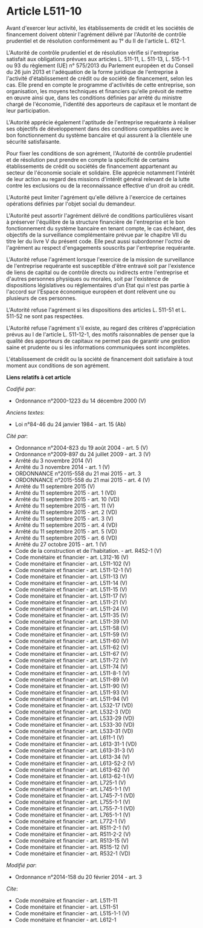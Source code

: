 # Article L511-10

Avant d'exercer leur activité, les établissements de crédit et les sociétés de financement doivent obtenir l'agrément délivré
par l'Autorité de contrôle prudentiel et de résolution conformément au 1° du II de l'article L. 612-1. 

L'Autorité de contrôle prudentiel et de résolution vérifie si l'entreprise satisfait aux obligations prévues aux articles L.
511-11, L. 511-13, L. 515-1-1 ou 93 du règlement (UE) n° 575/2013 du Parlement européen et du Conseil du 26 juin 2013 et
l'adéquation de la forme juridique de l'entreprise à l'activité d'établissement de crédit ou de société de financement, selon
les cas. Elle prend en compte le programme d'activités de cette entreprise, son organisation, les moyens techniques et
financiers qu'elle prévoit de mettre en œuvre ainsi que, dans les conditions définies par arrêté du ministre chargé de
l'économie, l'identité des apporteurs de capitaux et le montant de leur participation. 

L'Autorité apprécie également l'aptitude de l'entreprise requérante à réaliser ses objectifs de développement dans des
conditions compatibles avec le bon fonctionnement du système bancaire et qui assurent à la clientèle une sécurité
satisfaisante. 

Pour fixer les conditions de son agrément, l'Autorité de contrôle prudentiel et de résolution peut prendre en compte la
spécificité de certains établissements de crédit ou sociétés de financement appartenant au secteur de l'économie sociale et
solidaire. Elle apprécie notamment l'intérêt de leur action au regard des missions d'intérêt général relevant de la lutte
contre les exclusions ou de la reconnaissance effective d'un droit au crédit. 

L'Autorité peut limiter l'agrément qu'elle délivre à l'exercice de certaines opérations définies par l'objet social du
demandeur. 

L'Autorité peut assortir l'agrément délivré de conditions particulières visant à préserver l'équilibre de la structure
financière de l'entreprise et le bon fonctionnement du système bancaire en tenant compte, le cas échéant, des objectifs de la
surveillance complémentaire prévue par le chapitre VII du titre Ier du livre V du présent code. Elle peut aussi subordonner
l'octroi de l'agrément au respect d'engagements souscrits par l'entreprise requérante. 

L'Autorité refuse l'agrément lorsque l'exercice de la mission de surveillance de l'entreprise requérante est susceptible
d'être entravé soit par l'existence de liens de capital ou de contrôle directs ou indirects entre l'entreprise et d'autres
personnes physiques ou morales, soit par l'existence de dispositions législatives ou réglementaires d'un Etat qui n'est pas
partie à l'accord sur l'Espace économique européen et dont relèvent une ou plusieurs de ces personnes. 

L'Autorité refuse l'agrément si les dispositions des articles L. 511-51 et L. 511-52 ne sont pas respectées. 

L'Autorité refuse l'agrément s'il existe, au regard des critères d'appréciation prévus au I de l'article L. 511-12-1, des
motifs raisonnables de penser que la qualité des apporteurs de capitaux ne permet pas de garantir une gestion saine et
prudente ou si les informations communiquées sont incomplètes. 

L'établissement de crédit ou la société de financement doit satisfaire à tout moment aux conditions de son agrément.

**Liens relatifs à cet article**

_Codifié par_:

  - Ordonnance n°2000-1223 du 14 décembre 2000 (V)

_Anciens textes_:

  - Loi n°84-46 du 24 janvier 1984 - art. 15 (Ab)

_Cité par_:

  - Ordonnance n°2004-823 du 19 août 2004 - art. 5 (V)
  - Ordonnance n°2009-897 du 24 juillet 2009 - art. 3 (V)
  - Arrêté du 3 novembre 2014 (V)
  - Arrêté du 3 novembre 2014 - art. 1 (V)
  - ORDONNANCE n°2015-558 du 21 mai 2015 - art. 3
  - ORDONNANCE n°2015-558 du 21 mai 2015 - art. 4 (V)
  - Arrêté du 11 septembre 2015 (V)
  - Arrêté du 11 septembre 2015 - art. 1 (VD)
  - Arrêté du 11 septembre 2015 - art. 10 (VD)
  - Arrêté du 11 septembre 2015 - art. 11 (V)
  - Arrêté du 11 septembre 2015 - art. 2 (VD)
  - Arrêté du 11 septembre 2015 - art. 3 (V)
  - Arrêté du 11 septembre 2015 - art. 4 (VD)
  - Arrêté du 11 septembre 2015 - art. 5 (VD)
  - Arrêté du 11 septembre 2015 - art. 6 (VD)
  - Arrêté du 27 octobre 2015 - art. 1 (V)
  - Code de la construction et de l'habitation. - art. R452-1 (V)
  - Code monétaire et financier - art. L312-16 (V)
  - Code monétaire et financier - art. L511-102 (V)
  - Code monétaire et financier - art. L511-12-1 (V)
  - Code monétaire et financier - art. L511-13 (V)
  - Code monétaire et financier - art. L511-14 (V)
  - Code monétaire et financier - art. L511-15 (V)
  - Code monétaire et financier - art. L511-17 (V)
  - Code monétaire et financier - art. L511-21 (V)
  - Code monétaire et financier - art. L511-24 (V)
  - Code monétaire et financier - art. L511-35 (V)
  - Code monétaire et financier - art. L511-39 (V)
  - Code monétaire et financier - art. L511-58 (V)
  - Code monétaire et financier - art. L511-59 (V)
  - Code monétaire et financier - art. L511-60 (V)
  - Code monétaire et financier - art. L511-62 (V)
  - Code monétaire et financier - art. L511-67 (V)
  - Code monétaire et financier - art. L511-72 (V)
  - Code monétaire et financier - art. L511-74 (V)
  - Code monétaire et financier - art. L511-8-1 (V)
  - Code monétaire et financier - art. L511-89 (V)
  - Code monétaire et financier - art. L511-90 (V)
  - Code monétaire et financier - art. L511-93 (V)
  - Code monétaire et financier - art. L511-94 (V)
  - Code monétaire et financier - art. L532-17 (VD)
  - Code monétaire et financier - art. L532-3 (VD)
  - Code monétaire et financier - art. L533-29 (VD)
  - Code monétaire et financier - art. L533-30 (VD)
  - Code monétaire et financier - art. L533-31 (VD)
  - Code monétaire et financier - art. L611-1 (V)
  - Code monétaire et financier - art. L613-31-1 (VD)
  - Code monétaire et financier - art. L613-31-3 (V)
  - Code monétaire et financier - art. L613-34 (V)
  - Code monétaire et financier - art. L613-52-2 (V)
  - Code monétaire et financier - art. L613-62 (V)
  - Code monétaire et financier - art. L613-62-1 (V)
  - Code monétaire et financier - art. L725-1 (V)
  - Code monétaire et financier - art. L745-1-1 (V)
  - Code monétaire et financier - art. L745-7-1 (VD)
  - Code monétaire et financier - art. L755-1-1 (V)
  - Code monétaire et financier - art. L755-7-1 (VD)
  - Code monétaire et financier - art. L765-1-1 (V)
  - Code monétaire et financier - art. L772-1 (V)
  - Code monétaire et financier - art. R511-2-1 (V)
  - Code monétaire et financier - art. R511-2-2 (V)
  - Code monétaire et financier - art. R513-15 (V)
  - Code monétaire et financier - art. R515-12 (V)
  - Code monétaire et financier - art. R532-1 (VD)

_Modifié par_:

  - Ordonnance n°2014-158 du 20 février 2014 - art. 3

_Cite_:

  - Code monétaire et financier - art. L511-11
  - Code monétaire et financier - art. L511-51
  - Code monétaire et financier - art. L515-1-1 (V)
  - Code monétaire et financier - art. L612-1
